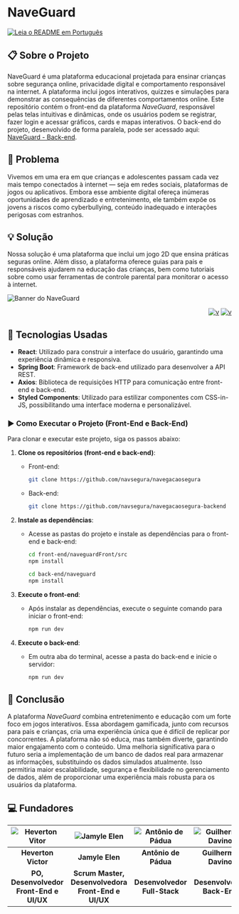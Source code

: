 # NaveGuard
[![Leia o README em Português](https://img.shields.io/badge/README-Português-blue)](./README.md)  

## 📋 Sobre o Projeto
NaveGuard é uma plataforma educacional projetada para ensinar crianças sobre segurança online, privacidade digital e comportamento responsável na internet. A plataforma inclui jogos interativos, quizzes e simulações para demonstrar as consequências de diferentes comportamentos online. Este repositório contém o front-end da plataforma *NaveGuard*, responsável pelas telas intuitivas e dinâmicas, onde os usuários podem se registrar, fazer login e acessar gráficos, cards e mapas interativos. O back-end do projeto, desenvolvido de forma paralela, pode ser acessado aqui: [NaveGuard - Back-end](https://github.com/navsegura/navegacaosegura-backend).

## 🚫 Problema
Vivemos em uma era em que crianças e adolescentes passam cada vez mais tempo conectados à internet — seja em redes sociais, plataformas de jogos ou aplicativos. Embora esse ambiente digital ofereça inúmeras oportunidades de aprendizado e entretenimento, ele também expõe os jovens a riscos como cyberbullying, conteúdo inadequado e interações perigosas com estranhos.

## 💡 Solução
Nossa solução é uma plataforma que inclui um jogo 2D que ensina práticas seguras online. Além disso, a plataforma oferece guias para pais e responsáveis ajudarem na educação das crianças, bem como tutoriais sobre como usar ferramentas de controle parental para monitorar o acesso à internet.

![Banner do NaveGuard](https://github.com/user-attachments/assets/1199baf1-7be2-4a2f-bd43-d198a6d377eb)

<div align="end">

[![v](https://github.com/user-attachments/assets/36112c66-7d4e-4b53-a390-891e9adb67cd)](https://www.linkedin.com/search/results/all/?fetchDeterministicClustersOnly=true&heroEntityKey=urn%3Ali%3Aorganization%3A105400839&keywords=naveguard&origin=RICH_QUERY_TYPEAHEAD_HISTORY&position=0&searchId=8bc26013-42de-4d7c-bf8e-c8dcdec124f2&sid=oVK&spellCorrectionEnabled=true)
[![v](https://github.com/user-attachments/assets/8b37cf0f-c9f9-4ba4-9a10-9510a338d37e)](https://www.linkedin.com/search/results/all/?fetchDeterministicClustersOnly=true&heroEntityKey=urn%3Ali%3Aorganization%3A105400839&keywords=naveguard&origin=RICH_QUERY_TYPEAHEAD_HISTORY&position=0&searchId=8bc26013-42de-4d7c-bf8e-c8dcdec124f2&sid=oVK&spellCorrectionEnabled=true)

</div>

## 🚀 Tecnologias Usadas
- **React**: Utilizado para construir a interface do usuário, garantindo uma experiência dinâmica e responsiva.
- **Spring Boot**: Framework de back-end utilizado para desenvolver a API REST.
- **Axios**: Biblioteca de requisições HTTP para comunicação entre front-end e back-end.
- **Styled Components**: Utilizado para estilizar componentes com CSS-in-JS, possibilitando uma interface moderna e personalizável.

### ▶ Como Executar o Projeto (Front-End e Back-End)
Para clonar e executar este projeto, siga os passos abaixo:
1. **Clone os repositórios (front-end e back-end)**:
   - Front-end:
     ```bash
     git clone https://github.com/navsegura/navegacaosegura
     ```
   - Back-end:
     ```bash
     git clone https://github.com/navsegura/navegacaosegura-backend
     ```

2. **Instale as dependências**:
   - Acesse as pastas do projeto e instale as dependências para o front-end e back-end:
     ```bash
     cd front-end/naveguardFront/src
     npm install
     ```
     ```bash
     cd back-end/naveguard
     npm install
     ```

3. **Execute o front-end**:
   - Após instalar as dependências, execute o seguinte comando para iniciar o front-end:
     ```bash
     npm run dev
     ```

4. **Execute o back-end**:
   - Em outra aba do terminal, acesse a pasta do back-end e inicie o servidor:
     ```bash
     npm run dev
     ```

## 📅 Conclusão
A plataforma *NaveGuard* combina entretenimento e educação com um forte foco em jogos interativos. Essa abordagem gamificada, junto com recursos para pais e crianças, cria uma experiência única que é difícil de replicar por concorrentes. A plataforma não só educa, mas também diverte, garantindo maior engajamento com o conteúdo.
Uma melhoria significativa para o futuro seria a implementação de um banco de dados real para armazenar as informações, substituindo os dados simulados atualmente. Isso permitiria maior escalabilidade, segurança e flexibilidade no gerenciamento de dados, além de proporcionar uma experiência mais robusta para os usuários da plataforma.

## 💻 Fundadores

| ![Heverton Vitor][img1] | ![Jamyle Elen][img2] | ![Antônio de Pádua][img3] | ![Guilherme Davino][img4] | ![Jonas Rafael][img5] | ![Rodrigo Silva][img6] | ![Theofilo Henrique][img7] | ![Leandra Mayla][img8] |
|:-----------------------:|:--------------------:|:-------------------------:|:-------------------------:|:---------------------:|:----------------------:|:--------------------------:|:----------------------:|
| **Heverton Victor**     | **Jamyle Elen**      | **Antônio de Pádua**      | **Guilherme Davino**      | **Jonas Rafael**      | **Rodrigo Silva**      | **Theofilo Henrique**      | **Leandra Mayla**      |
| **PO, Desenvolvedor Front-End e UI/UX**                  | **Scrum Master, Desenvolvedora Front-End e UI/UX**     | **Desenvolvedor Full-Stack**                | **Desenvolvedor Back-End**                | **Desenvolvedor Front-End e Financeiro**            | **Desenvolvedor Back-End e UI/UX**             | **Desenvolvedor Back-End e Sound Designer**                 | **Social Media, Desenvolvedora Front-End e UI/UX**       |

[img1]: https://github.com/user-attachments/assets/4f7785c6-6bf1-4df3-bffe-952bd125e7b0
[img2]: https://github.com/user-attachments/assets/4b3637cc-e1a0-45e4-af1b-6b37f3626ecb
[img3]: https://github.com/user-attachments/assets/2cc51c8b-fe97-4f55-ae3a-dd8e95a36ede
[img4]: https://github.com/user-attachments/assets/dc908943-6114-453d-a2dc-ea90c06c19c4
[img5]: https://github.com/user-attachments/assets/9958bd7d-a61e-4d84-81e2-049fb0620892
[img6]: https://github.com/user-attachments/assets/712e6e18-99ae-4387-94fd-32cec5564e3f
[img7]: https://github.com/user-attachments/assets/0e1acee6-6b75-43dc-b61e-21a25d03b42b
[img8]: https://github.com/user-attachments/assets/d9bfc7f5-8b31-4930-b308-b0596cb58f19
